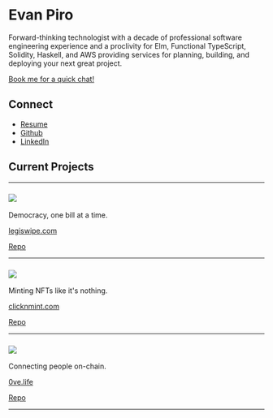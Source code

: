 # Evan Piro

Forward-thinking technologist with a decade of professional software engineering experience and a proclivity for Elm, Functional TypeScript, Solidity, Haskell, and AWS providing services for planning, building, and deploying your next great project.

[Book me for a quick chat!](https://calendly.com/evanpiro)

## Connect
- [Resume](https://bafkreicnvxeblidmud4r3mgi6ittmywo576dauzq3ohcmurjpmi6ams7ju.ipfs.nftstorage.link/)
- [Github](https://github.com/EvanPiro)
- [LinkedIn](https://www.linkedin.com/in/evan-piro-7688a8192/)

## Current Projects

---

### [![](/legiswipe-logo.svg)](https://legiswipe.com/)

Democracy, one bill at a time.

[legiswipe.com](https://legiswipe.com/)

[Repo](https://github.com/EvanPiro/legiswipe-web)



---

### [![](/clicknmint-logo.svg)](https://clicknmint.com/)

Minting NFTs like it's nothing.

[clicknmint.com](https://clicknmint.com/)

[Repo](https://github.com/EvanPiro/clicknmint.com)

---

### [![](/0ve-logo.svg)](https://0ve.life/)

Connecting people on-chain.

[0ve.life](https://0ve.life/)

[Repo](https://github.com/Evan-Piro-LLC/0ve)

---






